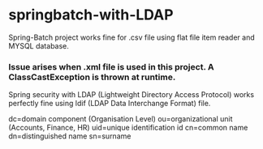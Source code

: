 # springbatch-with-LDAP
Spring-Batch project works fine for .csv file using flat file item reader and MYSQL database.
<h3>Issue arises when .xml file is used in this project. A ClassCastException is thrown at runtime. </h3>
 
 Spring security with LDAP (Lightweight Directory Access Protocol) works perfectly fine using ldif (LDAP Data Interchange Format) file. 
 
 dc=domain component (Organisation Level)
 ou=organizational unit (Accounts, Finance, HR)
 uid=unique identification id
 cn=common name
 dn=distinguished name
 sn=surname
 
